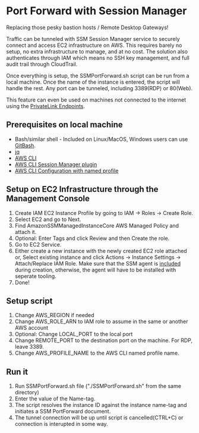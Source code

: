 # Port Forward with Session Manager
Replacing those pesky bastion hosts / Remote Desktop Gateways!

Traffic can be tunneled with SSM Session Manager service to securely connect and access EC2 infrastructure on AWS.
This requires barely no setup, no extra infrastructure to manage, and at no cost.
The solution also authenticates through IAM which means no SSH key management, and full audit trail through CloudTrail.

Once everything is setup, the SSMPortForward.sh script can be run from a local machine. Once the name of the instance is entered, the script will handle the rest.
Any port can be tunneled, including 3389(RDP) or 80(Web).

This feature can even be used on machines not connected to the internet using the [PrivateLink Endpoints](https://docs.aws.amazon.com/systems-manager/latest/userguide/setup-create-vpc.html).

## Prerequisites on local machine
- Bash/similar shell - Included on Linux/MacOS, Windows users can use [GitBash](https://git-scm.com/download/win).
- [jq](https://stedolan.github.io/jq/download/)
- [AWS CLI](https://docs.aws.amazon.com/cli/latest/userguide/install-windows.html)
- [AWS CLI Session Manager plugin](https://docs.aws.amazon.com/systems-manager/latest/userguide/session-manager-working-with-install-plugin.html)
- [AWS CLI Configuration with named profile](https://docs.aws.amazon.com/cli/latest/userguide/cli-configure-profiles.html)

## Setup on EC2 Infrastructure through the Management Console
1. Create IAM EC2 Instance Profile by going to IAM -> Roles -> Create Role.
2. Select EC2 and go to Next.
3. Find AmazonSSMManagedInstanceCore AWS Managed Policy and attach it.
4. Optional: Enter Tags and click Review and then Create the role.
5. Go to EC2 Service.
6. Either create a new instance with the newly created EC2 role attached or,
Select existing instance and click Actions -> Instance Settings -> Attach/Replace IAM Role.
Make sure that the SSM agent is [included](https://docs.aws.amazon.com/systems-manager/latest/userguide/ssm-agent.html) during creation, otherwise, the agent will have to be installed with seperate tooling.
7. Done!

## Setup script
1. Change AWS_REGION if needed
2. Change AWS_ROLE_ARN to IAM role to assume in the same or another AWS account
3. Optional: Change LOCAL_PORT to the local port
4. Change REMOTE_PORT to the destination port on the machine. For RDP, leave 3389.
5. Change AWS_PROFILE_NAME to the AWS CLI named profile name.

## Run it
1. Run SSMPortForward.sh file ("./SSMPortForward.sh" from the same directory)
2. Enter the value of the Name-tag.
3. The script resolves the instance ID against the instance name-tag and initiates a SSM PortForward document.
4. The tunnel connection will be up until script is cancelled(CTRL+C) or connection is interupted in some way.